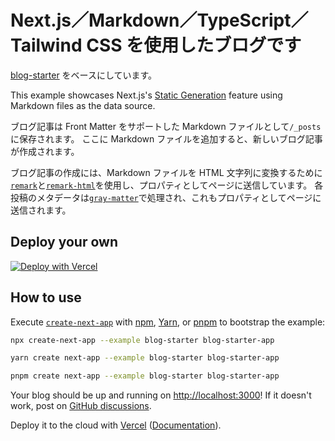 # Next.js／Markdown／TypeScript／Tailwind CSS を使用したブログです

[blog-starter](https://github.com/vercel/next.js/tree/canary/examples/blog-starter) をベースにしています。

This example showcases Next.js's [Static Generation](https://nextjs.org/docs/app/building-your-application/routing/layouts-and-templates) feature using Markdown files as the data source.

ブログ記事は Front Matter をサポートした Markdown ファイルとして`/_posts`に保存されます。
ここに Markdown ファイルを追加すると、新しいブログ記事が作成されます。

ブログ記事の作成には、Markdown ファイルを HTML 文字列に変換するために[`remark`](https://github.com/remarkjs/remark)と[`remark-html`](https://github.com/remarkjs/remark-html)を使用し、プロパティとしてページに送信しています。
各投稿のメタデータは[`gray-matter`](https://github.com/jonschlinkert/gray-matter)で処理され、これもプロパティとしてページに送信されます。

## Deploy your own

[![Deploy with Vercel](https://vercel.com/button)](https://vercel.com/new/clone?repository-url=https://github.com/vercel/next.js/tree/canary/examples/blog-starter&project-name=blog-starter&repository-name=blog-starter)

## How to use

Execute [`create-next-app`](https://github.com/vercel/next.js/tree/canary/packages/create-next-app) with [npm](https://docs.npmjs.com/cli/init), [Yarn](https://yarnpkg.com/lang/en/docs/cli/create/), or [pnpm](https://pnpm.io) to bootstrap the example:

```bash
npx create-next-app --example blog-starter blog-starter-app
```

```bash
yarn create next-app --example blog-starter blog-starter-app
```

```bash
pnpm create next-app --example blog-starter blog-starter-app
```

Your blog should be up and running on [http://localhost:3000](http://localhost:3000)! If it doesn't work, post on [GitHub discussions](https://github.com/vercel/next.js/discussions).

Deploy it to the cloud with [Vercel](https://vercel.com/new?utm_source=github&utm_medium=readme&utm_campaign=next-example) ([Documentation](https://nextjs.org/docs/deployment)).
